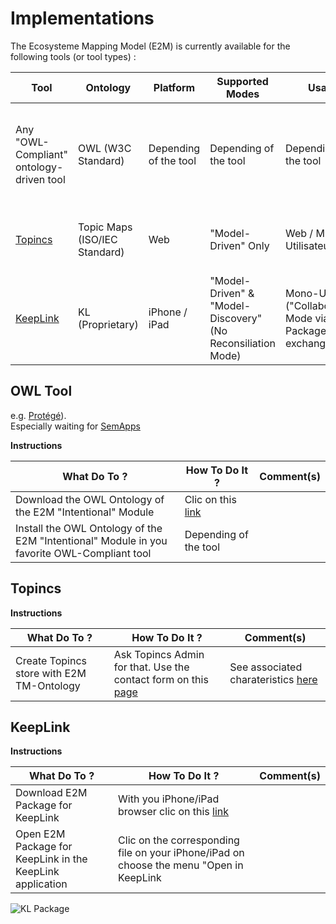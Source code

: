 Implementations
==
The Ecosysteme Mapping Model (E2M) is currently available for the following tools (or tool types) :

<table>
    <thead>
        <tr>
            <th>Tool</th>
            <th>Ontology</th>
            <th>Platform</th>      
            <th>Supported Modes</th>
            <th>Usage</th>   
            <th>Comments</th>
        </tr>
    </thead>
    <tbody>
        <tr>
            <td>Any "OWL-Compliant" ontology-driven tool</td>
            <td>OWL (W3C Standard)</td>
            <td>Depending of the tool</td>
            <td>Depending of the tool</td>
            <td>Depending of the tool</td>
            <td>OWL Ontology is available in the <a href="https://github.com/iPlumb3r/EcosystemMappingModel/tree/master/files">file</a> section  ("Intentional Module" only for nw)</td>
        </tr>
        <tr>
            <td><a href="https://www.topincs.com/">Topincs</a></td>
            <td>Topic Maps (ISO/IEC  Standard)</td>
            <td>Web</td>
            <td>"Model-Driven" Only</td>
            <td>Web / Multi-Utilisateur</td>
            <td>Cf <a href="https://www.topincs.com/iPlumb3rSandBox/">"Entangled Bootstrap" Repository (EBR)</a></td>
        </tr>
        <tr>
            <td><a href="http://keeplink.com/">KeepLink</a></td>
            <td>KL (Proprietary)</td>
            <td>iPhone / iPad</td>
            <td>"Model-Driven" & "Model-Discovery" (No Reconsiliation Mode)</td>
            <td>Mono-User ("Collaboration" Mode via Package exchange)</td>
            <td>Package for KeepLink available in the <a href="https://github.com/iPlumb3r/EcosystemMappingModel/tree/master/files">file</a> section</td>
        </tr>
    </tbody>
</table>


OWL Tool
-
e.g. <a href="https://protege.stanford.edu/">Protégé</a>).   
Especially waiting for <a href="http://semapps.org/">SemApps</a>   

__Instructions__
<table>
    <thead>
        <tr>
            <th>What Do To ?</th>
            <th>How To Do It ?</th>
            <th>Comment(s)</th>
        </tr>
    </thead>
    <tbody>
        <tr>
            <td>Download the OWL Ontology of the E2M "Intentional" Module</td>
            <td>Clic on this <a href="https://github.com/iPlumb3r/EcosystemMappingModel/blob/master/files/EcosystemMapping_Intentional.owl">link</a></td>
            <td></td>
        </tr>
        <tr>
            <td>Install the OWL Ontology of the E2M "Intentional" Module in you favorite OWL-Compliant tool</td>
            <td>Depending of the tool</td>
            <td></td>
        </tr>
    </tbody>
</table>


Topincs
-
__Instructions__
<table>
    <thead>
        <tr>
            <th>What Do To ?</th>
            <th>How To Do It ?</th>
            <th>Comment(s)</th>
        </tr>
    </thead>
    <tbody>
        <tr>
            <td>Create Topincs store with E2M TM-Ontology</td>
            <td>Ask Topincs Admin for that. Use the contact form on this <a href="https://www.topincs.com/pricing">page</a></td>
            <td>See associated charateristics <a href="https://www.topincs.com/pricing">here</a</td>
        </tr>
    </tbody>
</table>


KeepLink
-

__Instructions__
<table>
    <thead>
        <tr>
            <th>What Do To ?</th>
            <th>How To Do It ?</th>
            <th>Comment(s)</th>
        </tr>
    </thead>
    <tbody>
        <tr>
            <td>Download E2M Package for KeepLink</td>
            <td>With you iPhone/iPad browser clic on this <a href="https://github.com/iPlumb3r/EcosystemMappingModel/blob/master/files/EcosystemMapping_v1_2020-03-05.klp">link</a></td>
            <td></td>
        </tr>
        <tr>
            <td>Open E2M Package for KeepLink in the KeepLink application</td>
            <td>Clic on the corresponding file on your iPhone/iPad on choose the menu "Open in KeepLink</td>
            <td></td>
        </tr>
    </tbody>
</table>



![KL Package](https://github.com/iPlumb3r/EcosystemMappingModel/blob/master/images/KeepLink_Package.jpg)
